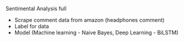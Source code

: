 Sentimental Analysis full
- Scrape comment data from amazon (headphones comment)
- Label for data
- Model (Machine learning - Naive Bayes, Deep Learning - BiLSTM)
